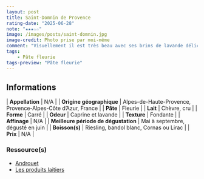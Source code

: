 ```yaml
---
layout: post
title: Saint-Domnin de Provence
rating-date: "2025-06-28"
note: "★★★☆☆"
image: /images/posts/saint-domnin.jpg
image-credit: Photo prise par moi-même
comment: "Visuellement il est très beau avec ses brins de lavande délicatement déposés dessus et le strillage de la croûte. On sent bien les notes caprines qui se dégagent et un léger parfum de lavande. Ce fromage est assez frais en bouche. La texture est typique d’un chèvre frais mais avec une fermeté malgré tout : il y a un petit peu de mâche. Le goût est assez doux (pour un chèvre) et je ne perçois pas les notes de lavande dans le fromage, mon palais ne semble pas assez fin. C'est dommage car les notes herbacées de la lavande auraient pu être superbes !"
tags:
    - Pâte fleurie
tags-preview: "Pâte fleurie"
---
```


## Informations

| **Appellation** | N/A |
| **Origine géographique** | Alpes-de-Haute-Provence, Provence-Alpes-Côte d’Azur, France |
| **Pâte** | Fleurie |
| **Lait** | Chèvre, cru |
| **Forme** | Carré |
| **Odeur** | Caprine et lavande |
| **Texture** | Fondante |
| **Affinage** | N/A |
| **Meilleure période de dégustation** | Mai à septembre, dégusté en juin |
| **Boisson(s)** | Riesling, bandol blanc, Cornas ou Lirac |
| **Prix** | N/A |

### Ressource(s)
* [Androuet](https://androuet.com/Saint-Domnin-de-Provence-1004.html)
* [Les produits laitiers](https://www.produits-laitiers.com/saint-domnin)